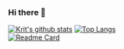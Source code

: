 ### Hi there 👋
[![Krit's github stats](https://github-readme-stats.vercel.app/api?username=krit1963&show_icons=true&theme=flag-india)](https://github.com/anuraghazra/github-readme-stats)
[![Top Langs](https://github-readme-stats.vercel.app/api/top-langs/?username=krit1963&layout=compact&langs_count=8&theme=react)](https://github.com/krit1963/krit1963)  
[![Readme Card](https://github-readme-stats.vercel.app/api/pin/?username=china555&repo=Learning-Vue&theme=radical)](https://github.com/china555/ITCS424)
<!--
**krit1963/krit1963** is a ✨ _special_ ✨ repository because its `README.md` (this file) appears on your GitHub profile.

Here are some ideas to get you started:

- 🔭 I’m currently working on ...
- 🌱 I’m currently learning ...
- 👯 I’m looking to collaborate on ...
- 🤔 I’m looking for help with ...
- 💬 Ask me about ...
- 📫 How to reach me: ...
- 😄 Pronouns: ...
- ⚡ Fun fact: ...
-->
